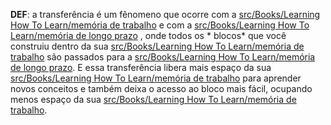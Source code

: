 **DEF**: a transferência é um fênomeno que ocorre com a [src/Books/Learning How To Learn/memória de trabalho](mem%C3%B3ria%20de%20trabalho.md) e com a [src/Books/Learning How To Learn/memória de longo prazo](mem%C3%B3ria%20de%20longo%20prazo.md) , onde todos os * blocos* que você construiu dentro da sua [src/Books/Learning How To Learn/memória de trabalho](mem%C3%B3ria%20de%20trabalho.md) são passados para a [src/Books/Learning How To Learn/memória de longo prazo](mem%C3%B3ria%20de%20longo%20prazo.md). E essa transferência libera mais espaço da sua [src/Books/Learning How To Learn/memória de trabalho](mem%C3%B3ria%20de%20trabalho.md) para aprender novos conceitos e também deixa o acesso ao bloco mais fácil, ocupando menos espaço da sua [src/Books/Learning How To Learn/memória de trabalho](mem%C3%B3ria%20de%20trabalho.md).
